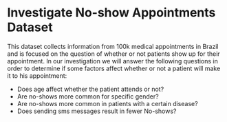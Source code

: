 # Investigate No-show Appointments Dataset
This dataset collects information from 100k medical appointments in Brazil and is focused on the question of whether or not patients show up for their appointment.
In our investigation we will answer the following questions in order to determine if some factors affect whether or not a patient will make it to his appointment:

- Does age affect whether the patient attends or not?
- Are no-shows more common for specific gender?
- Are no-shows more common in patients with a certain disease?
- Does sending sms messages result in fewer No-shows?
